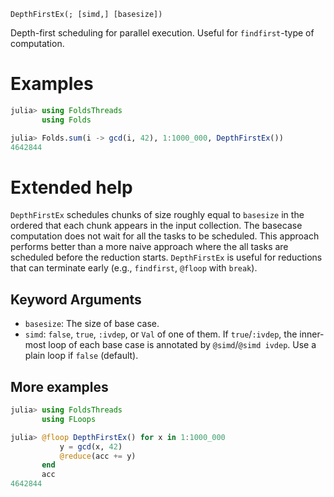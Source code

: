     DepthFirstEx(; [simd,] [basesize])

Depth-first scheduling for parallel execution. Useful for `findfirst`-type of
computation.

# Examples

```julia
julia> using FoldsThreads
       using Folds

julia> Folds.sum(i -> gcd(i, 42), 1:1000_000, DepthFirstEx())
4642844
```

# Extended help

`DepthFirstEx` schedules chunks of size roughly equal to `basesize` in
the ordered that each chunk appears in the input collection. The basecase
computation does not wait for all the tasks to be scheduled. This approach
performs better than a more naive approach where the all tasks are scheduled
before the reduction starts.  `DepthFirstEx` is useful for reductions that can
terminate early (e.g., `findfirst`, `@floop` with `break`).

## Keyword Arguments
- `basesize`: The size of base case.
- `simd`: `false`, `true`, `:ivdep`, or `Val` of one of them.  If
  `true`/`:ivdep`, the inner-most loop of each base case is annotated
  by `@simd`/`@simd ivdep`.  Use a plain loop if `false` (default).

## More examples

```julia
julia> using FoldsThreads
       using FLoops

julia> @floop DepthFirstEx() for x in 1:1000_000
           y = gcd(x, 42)
           @reduce(acc += y)
       end
       acc
4642844
```
